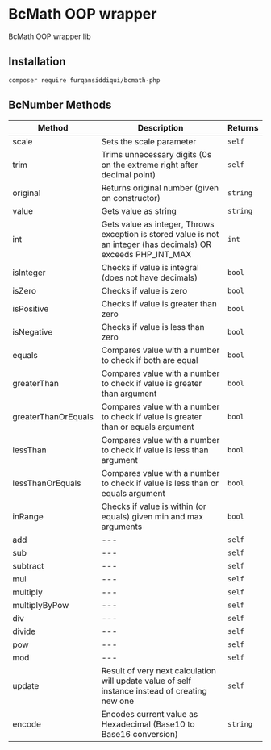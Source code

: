 # BcMath OOP wrapper

BcMath OOP wrapper lib

## Installation

`composer require furqansiddiqui/bcmath-php`

## BcNumber Methods

Method | Description | Returns
--- | --- | ---
scale | Sets the scale parameter | `self`
trim | Trims unnecessary digits (0s on the extreme right after decimal point) | `self`
original | Returns original number (given on constructor) | `string`
value | Gets value as string | `string`
int | Gets value as integer, Throws exception is stored value is not an integer (has decimals) OR exceeds PHP_INT_MAX | `int`
isInteger | Checks if value is integral (does not have decimals) | `bool`
isZero | Checks if value is zero | `bool`
isPositive| Checks if value is greater than zero | `bool`
isNegative| Checks if value is less than zero | `bool`
equals | Compares value with a number to check if both are equal | `bool`
greaterThan | Compares value with a number to check if value is greater than argument | `bool`
greaterThanOrEquals | Compares value with a number to check if value is greater than or equals argument | `bool`
lessThan | Compares value with a number to check if value is less than argument | `bool`
lessThanOrEquals | Compares value with a number to check if value is less than or equals argument | `bool`
inRange |  Checks if value is within (or equals) given min and max arguments | `bool`
add | *---* | `self`
sub | *---* | `self`
subtract | *---* | `self`
mul | *---* | `self`
multiply | *---* | `self`
multiplyByPow | *---* | `self`
div | *---* | `self`
divide | *---* | `self`
pow | *---* | `self`
mod | *---* | `self`
update | Result of  very next calculation will update value of self instance instead of creating new one  | `self`
encode | Encodes current value as Hexadecimal (Base10 to Base16 conversion) | `string`
